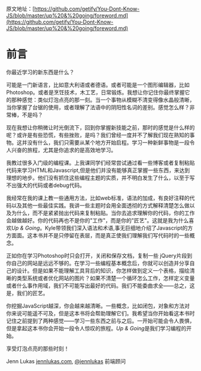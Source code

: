 原文地址：[https://github.com/getify/You-Dont-Know-JS/blob/master/up%20&%20going/foreword.md](https://github.com/getify/You-Dont-Know-JS/blob/master/up%20&%20going/foreword.md)

# 前言

你最近学习的新东西是什么？

可能是一门新语言，比如意大利语或者德语。或者可能是一个图形编辑器，比如Photoshop。或者是烹饪技术，木工艺，日常锻炼。我想让你记住你最终掌握它的那种感觉：类似灯泡点亮的那一刻。当一个事物从模糊不清变得像水晶般清晰，当你掌握了台锯的使用，或者理解了法语中的阴阳性名词的差别。感觉怎么样？非常棒，不是吗？

现在我想让你稍微让时光倒流下，回到你掌握新技能之前，那时的感觉是什么样的呢？或许是有些恐慌，有些挫败，是吗？我们曾经一度并不了解我们现在熟知的事物。这并没有什么，我们只需要从某个地方开始启程。学习一种新鲜事物是一段令人兴奋的旅程，尤其是你追求的是高效地学习。

我教过很多入门级的编程课。上我课同学们经常尝试通过看一些博客或者复制粘贴代码来学习HTML和Javascript,但是他们并没有能够真正掌握一些东西，来达到理想的地步。他们没有抓住这些编程主题的实质，并不明白发生了什么，以至于写不出强大的代码或者debug代码。

我经常在我的课上教一些通用方法，比如web标准，语法的加成，有良好注释的代码以及其他一些最佳实践。我讲一些主题时会用全面透彻的方式解释清楚怎么做以及为什么，而不是紧紧抛出代码来复制粘贴。当你去追求理解你的代码，你的工作会越做越好。你的代码再也不是你的"工作"，而是你的"匠艺"。这就是我为什么喜欢*Up & Going*。Kyle带领我们深入语法和术语,事无巨细地介绍了Javascript的方方面面。这本书并不是只停留在表层，而是真正使我们理解我们写代码时的一些概念。

正如你在学习Photoshop时只会打开，关闭和保存文档，复制一些 jQuery片段到你自己的网站是远远不够的。在学习一些编程基本概念后，你就可以创造并分享自己的设计。但是如果不能理解工具背后的知识，你怎样做到定义一个表格，描绘清晰的类型系统或者优化网站的图片？如果不清楚一个循环怎么工作，怎样定义变量或者什么事作用域，我们不可能写出最好的代码。我们不能委曲求全——总之，这是，我们的匠艺。

你挖掘JavaScript越深，你会越来越清晰。一些概念，比如闭包，对象和方法对你来说可能遥不可及，但是这本书将会帮助理解它们。我希望当你开始看这本书时记住之前提到了两种感觉——学习一些东西之前与之后。一开始可能会令人畏惧，但是拿起这本书你会开始一段令人惊叹的旅程。*Up & Going*是我们学习编程的开始。

享受灯泡点亮的那些时刻！

Jenn Lukas
[jennlukas.com](http://jennlukas.com/), [@jennlukas](https://twitter.com/jennlukas)
前端顾问
